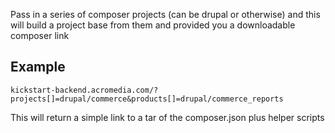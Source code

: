 Pass in a series of composer projects (can be drupal or otherwise) and this will build a project base from them and provided you a downloadable composer link

## Example

```
kickstart-backend.acromedia.com/?projects[]=drupal/commerce&products[]=drupal/commerce_reports
```

This will return a simple link to a tar of the composer.json plus helper scripts
